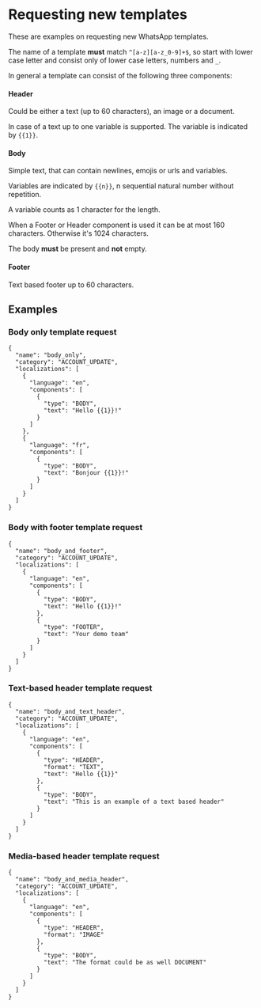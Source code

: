 # Requesting new templates

These are examples on requesting new WhatsApp templates. 

The name of a template **must** match `^[a-z][a-z_0-9]+$`, so start with lower case letter and consist only of lower case letters, numbers and `_`.

In general a template can consist of the following three components:

#### Header

Could be either a text (up to 60 characters), an image or a document.

In case of a text up to one variable is supported. The variable is indicated by `{{1}}`.

#### Body

Simple text, that can contain newlines, emojis or urls and variables.

Variables are indicated by `{{n}}`, n sequential natural number without repetition.

A variable counts as 1 character for the length.

When a Footer or Header component is used it can be at most 160 characters.
Otherwise it's 1024 characters. 

The body **must** be present and **not** empty.

#### Footer

Text based footer up to 60 characters.

## Examples

### Body only template request

````
{
  "name": "body_only",
  "category": "ACCOUNT_UPDATE",
  "localizations": [
    {
      "language": "en",
      "components": [
        {
          "type": "BODY",
          "text": "Hello {{1}}!"
        }
      ]
    },
    {
      "language": "fr",
      "components": [
        {
          "type": "BODY",
          "text": "Bonjour {{1}}!"
        }
      ]
    }
  ]
}
````

### Body with footer template request

````
{
  "name": "body_and_footer",
  "category": "ACCOUNT_UPDATE",
  "localizations": [
    {
      "language": "en",
      "components": [
        {
          "type": "BODY",
          "text": "Hello {{1}}!"
        },
        {
          "type": "FOOTER",
          "text": "Your demo team"
        }
      ]
    }
  ]
}
````

### Text-based header template request

````
{
  "name": "body_and_text_header",
  "category": "ACCOUNT_UPDATE",
  "localizations": [
    {
      "language": "en",
      "components": [
        {
          "type": "HEADER",
          "format": "TEXT",
          "text": "Hello {{1}}"
        },
        {
          "type": "BODY",
          "text": "This is an example of a text based header"
        }
      ]
    }
  ]
}
````

### Media-based header template request

````
{
  "name": "body_and_media_header",
  "category": "ACCOUNT_UPDATE",
  "localizations": [
    {
      "language": "en",
      "components": [
        {
          "type": "HEADER",
          "format": "IMAGE"
        },
        {
          "type": "BODY",
          "text": "The format could be as well DOCUMENT"
        }
      ]
    }
  ]
}
```` 